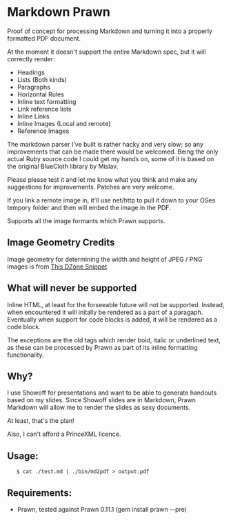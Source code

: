 Markdown Prawn
==============

Proof of concept for processing Markdown and turning it
into a properly formatted PDF document.

At the moment it doesn't support the entire Markdown spec,
but it will correctly render:

  * Headings
  * Lists (Both kinds)
  * Paragraphs
  * Horizontal Rules
  * Inline text formatting 
  * Link reference lists
  * Inline Links
  * Inline Images (Local and remote)
  * Reference Images

The markdown parser I've built is rather hacky and very
slow; so any improvements that can be made there would
be welcomed. Being the only actual Ruby source code I
could get my hands on, some of it is based on the original
BlueCloth library by Mislav.

Please please test it and let me know what you think and
make any suggestions for improvements. Patches are very
welcome.

If you link a remote image in, it'll use net/http to pull
it down to your OSes tempory folder and then will embed
the image in the PDF.

Supports all the image formants which Prawn supports.

Image Geometry Credits
----------------------

Image geometry for determining the width and height of
JPEG / PNG images is from [This DZone Snippet][1].


What will never be supported
----------------------------

Inline HTML, at least for the forseeable future will not
be supported. Instead, when encountered it will initally
be rendered as a part of a paragaph. Eventually when 
support for code blocks is added, it will be rendered as 
a code block.

The exceptions are the old tags which render bold, italic
or underlined text, as these can be processed by Prawn as
part of its inline formatting functionality.


Why?
----

I use Showoff for presentations and want to be able to 
generate handouts based on my slides. Since Showoff slides
are in Markdown, Prawn Markdown will allow me to render the
slides as sexy documents.

At least, that's the plan!

Also, I can't afford a PrinceXML licence.


Usage:
------

       $ cat ./test.md | ./bin/md2pdf > output.pdf

Requirements:
-------------

  * Prawn, tested against Prawn 0.11.1 (gem install prawn --pre)

[1]: http://snippets.dzone.com/posts/show/805
